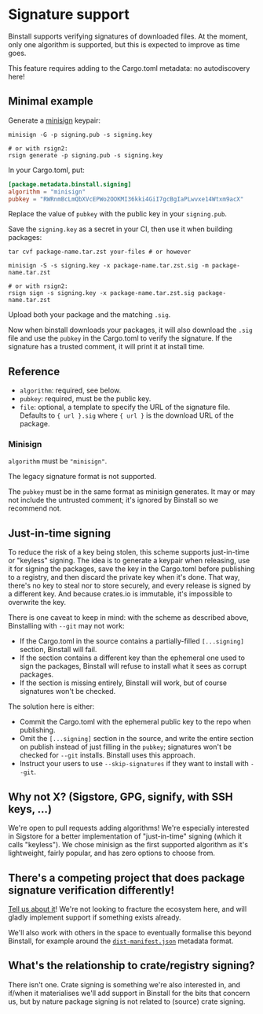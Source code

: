 # Signature support

Binstall supports verifying signatures of downloaded files.
At the moment, only one algorithm is supported, but this is expected to improve as time goes.

This feature requires adding to the Cargo.toml metadata: no autodiscovery here!

## Minimal example

Generate a [minisign](https://jedisct1.github.io/minisign/) keypair:

```console
minisign -G -p signing.pub -s signing.key

# or with rsign2:
rsign generate -p signing.pub -s signing.key
```

In your Cargo.toml, put:

```toml
[package.metadata.binstall.signing]
algorithm = "minisign"
pubkey = "RWRnmBcLmQbXVcEPWo2OOKMI36kki4GiI7gcBgIaPLwvxe14Wtxm9acX"
```

Replace the value of `pubkey` with the public key in your `signing.pub`.

Save the `signing.key` as a secret in your CI, then use it when building packages:

```console
tar cvf package-name.tar.zst your-files # or however

minisign -S -s signing.key -x package-name.tar.zst.sig -m package-name.tar.zst

# or with rsign2:
rsign sign -s signing.key -x package-name.tar.zst.sig package-name.tar.zst
```

Upload both your package and the matching `.sig`.

Now when binstall downloads your packages, it will also download the `.sig` file and use the `pubkey` in the Cargo.toml to verify the signature.
If the signature has a trusted comment, it will print it at install time.

## Reference

- `algorithm`: required, see below.
- `pubkey`: required, must be the public key.
- `file`: optional, a template to specify the URL of the signature file. Defaults to `{ url }.sig` where `{ url }` is the download URL of the package.

### Minisign

`algorithm` must be `"minisign"`.

The legacy signature format is not supported.

The `pubkey` must be in the same format as minisign generates.
It may or may not include the untrusted comment; it's ignored by Binstall so we recommend not.

## Just-in-time signing

To reduce the risk of a key being stolen, this scheme supports just-in-time or "keyless" signing.
The idea is to generate a keypair when releasing, use it for signing the packages, save the key in the Cargo.toml before publishing to a registry, and then discard the private key when it's done.
That way, there's no key to steal nor to store securely, and every release is signed by a different key.
And because crates.io is immutable, it's impossible to overwrite the key.

There is one caveat to keep in mind: with the scheme as described above, Binstalling with `--git` may not work:

- If the Cargo.toml in the source contains a partially-filled `[...signing]` section, Binstall will fail.
- If the section contains a different key than the ephemeral one used to sign the packages, Binstall will refuse to install what it sees as corrupt packages.
- If the section is missing entirely, Binstall will work, but of course signatures won't be checked.

The solution here is either:

- Commit the Cargo.toml with the ephemeral public key to the repo when publishing.
- Omit the `[...signing]` section in the source, and write the entire section on publish instead of just filling in the `pubkey`; signatures won't be checked for `--git` installs. Binstall uses this approach.
- Instruct your users to use `--skip-signatures` if they want to install with `--git`.

## Why not X? (Sigstore, GPG, signify, with SSH keys, ...)

We're open to pull requests adding algorithms!
We're especially interested in Sigstore for a better implementation of "just-in-time" signing (which it calls "keyless").
We chose minisign as the first supported algorithm as it's lightweight, fairly popular, and has zero options to choose from.

## There's a competing project that does package signature verification differently!

[Tell us about it](https://github.com/cargo-bins/cargo-binstall/issues/1)!
We're not looking to fracture the ecosystem here, and will gladly implement support if something exists already.

We'll also work with others in the space to eventually formalise this beyond Binstall, for example around the [`dist-manifest.json`](https://crates.io/crates/cargo-dist-schema) metadata format.

## What's the relationship to crate/registry signing?

There isn't one.
Crate signing is something we're also interested in, and if/when it materialises we'll add support in Binstall for the bits that concern us, but by nature package signing is not related to (source) crate signing.
